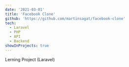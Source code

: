 ```yaml
---
date: '2021-03-01'
title: 'Facebook Clone'
github: 'https://github.com/martinsagat/facebook-clone'
tech:
  - Laravel
  - PHP
  - API
  - Backend
showInProjects: true
---
```


Lerning Project (Laravel)
